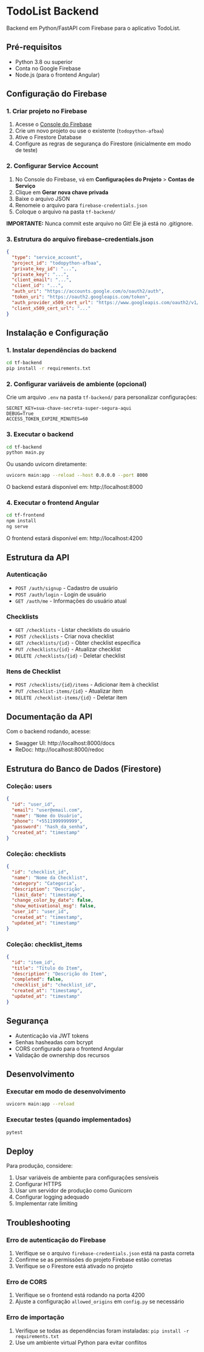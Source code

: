 # TodoList Backend

Backend em Python/FastAPI com Firebase para o aplicativo TodoList.

## Pré-requisitos

- Python 3.8 ou superior
- Conta no Google Firebase
- Node.js (para o frontend Angular)

## Configuração do Firebase

### 1. Criar projeto no Firebase

1. Acesse o [Console do Firebase](https://console.firebase.google.com/)
2. Crie um novo projeto ou use o existente (`todopython-afbaa`)
3. Ative o Firestore Database
4. Configure as regras de segurança do Firestore (inicialmente em modo de teste)

### 2. Configurar Service Account

1. No Console do Firebase, vá em **Configurações do Projeto** > **Contas de Serviço**
2. Clique em **Gerar nova chave privada**
3. Baixe o arquivo JSON
4. Renomeie o arquivo para `firebase-credentials.json`
5. Coloque o arquivo na pasta `tf-backend/`

**IMPORTANTE:** Nunca commit este arquivo no Git! Ele já está no .gitignore.

### 3. Estrutura do arquivo firebase-credentials.json

```json
{
  "type": "service_account",
  "project_id": "todopython-afbaa",
  "private_key_id": "...",
  "private_key": "...",
  "client_email": "...",
  "client_id": "...",
  "auth_uri": "https://accounts.google.com/o/oauth2/auth",
  "token_uri": "https://oauth2.googleapis.com/token",
  "auth_provider_x509_cert_url": "https://www.googleapis.com/oauth2/v1/certs",
  "client_x509_cert_url": "..."
}
```

## Instalação e Configuração

### 1. Instalar dependências do backend

```bash
cd tf-backend
pip install -r requirements.txt
```

### 2. Configurar variáveis de ambiente (opcional)

Crie um arquivo `.env` na pasta `tf-backend/` para personalizar configurações:

```env
SECRET_KEY=sua-chave-secreta-super-segura-aqui
DEBUG=True
ACCESS_TOKEN_EXPIRE_MINUTES=60
```

### 3. Executar o backend

```bash
cd tf-backend
python main.py
```

Ou usando uvicorn diretamente:

```bash
uvicorn main:app --reload --host 0.0.0.0 --port 8000
```

O backend estará disponível em: http://localhost:8000

### 4. Executar o frontend Angular

```bash
cd tf-frontend
npm install
ng serve
```

O frontend estará disponível em: http://localhost:4200

## Estrutura da API

### Autenticação

- `POST /auth/signup` - Cadastro de usuário
- `POST /auth/login` - Login de usuário
- `GET /auth/me` - Informações do usuário atual

### Checklists

- `GET /checklists` - Listar checklists do usuário
- `POST /checklists` - Criar nova checklist
- `GET /checklists/{id}` - Obter checklist específica
- `PUT /checklists/{id}` - Atualizar checklist
- `DELETE /checklists/{id}` - Deletar checklist

### Itens de Checklist

- `POST /checklists/{id}/items` - Adicionar item à checklist
- `PUT /checklist-items/{id}` - Atualizar item
- `DELETE /checklist-items/{id}` - Deletar item

## Documentação da API

Com o backend rodando, acesse:
- Swagger UI: http://localhost:8000/docs
- ReDoc: http://localhost:8000/redoc

## Estrutura do Banco de Dados (Firestore)

### Coleção: users
```json
{
  "id": "user_id",
  "email": "user@email.com",
  "name": "Nome do Usuário",
  "phone": "+5511999999999",
  "password": "hash_da_senha",
  "created_at": "timestamp"
}
```

### Coleção: checklists
```json
{
  "id": "checklist_id",
  "name": "Nome da Checklist",
  "category": "Categoria",
  "description": "Descrição",
  "limit_date": "timestamp",
  "change_color_by_date": false,
  "show_motivational_msg": false,
  "user_id": "user_id",
  "created_at": "timestamp",
  "updated_at": "timestamp"
}
```

### Coleção: checklist_items
```json
{
  "id": "item_id",
  "title": "Título do Item",
  "description": "Descrição do Item",
  "completed": false,
  "checklist_id": "checklist_id",
  "created_at": "timestamp",
  "updated_at": "timestamp"
}
```

## Segurança

- Autenticação via JWT tokens
- Senhas hasheadas com bcrypt
- CORS configurado para o frontend Angular
- Validação de ownership dos recursos

## Desenvolvimento

### Executar em modo de desenvolvimento

```bash
uvicorn main:app --reload
```

### Executar testes (quando implementados)

```bash
pytest
```

## Deploy

Para produção, considere:

1. Usar variáveis de ambiente para configurações sensíveis
2. Configurar HTTPS
3. Usar um servidor de produção como Gunicorn
4. Configurar logging adequado
5. Implementar rate limiting

## Troubleshooting

### Erro de autenticação do Firebase

1. Verifique se o arquivo `firebase-credentials.json` está na pasta correta
2. Confirme se as permissões do projeto Firebase estão corretas
3. Verifique se o Firestore está ativado no projeto

### Erro de CORS

1. Verifique se o frontend está rodando na porta 4200
2. Ajuste a configuração `allowed_origins` em `config.py` se necessário

### Erro de importação

1. Verifique se todas as dependências foram instaladas: `pip install -r requirements.txt`
2. Use um ambiente virtual Python para evitar conflitos